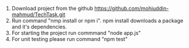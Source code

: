 1. Download project from the github https://github.com/mohiuddin-mahmud/TechTask.git
2. Run command "nmp install or npm i". npm install downloads a package and it's dependencies.
3. For starting the project run commmand "node app.js"
4. For unit testing please run command "npm test"